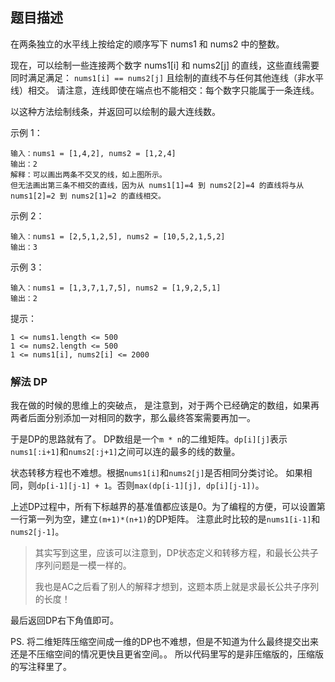 ## 题目描述
在两条独立的水平线上按给定的顺序写下 nums1 和 nums2 中的整数。

现在，可以绘制一些连接两个数字 nums1[i] 和 nums2[j] 的直线，这些直线需要同时满足满足：
`nums1[i] == nums2[j]`
且绘制的直线不与任何其他连线（非水平线）相交。
请注意，连线即使在端点也不能相交：每个数字只能属于一条连线。

以这种方法绘制线条，并返回可以绘制的最大连线数。
 

示例 1：
```
输入：nums1 = [1,4,2], nums2 = [1,2,4]
输出：2
解释：可以画出两条不交叉的线，如上图所示。 
但无法画出第三条不相交的直线，因为从 nums1[1]=4 到 nums2[2]=4 的直线将与从 nums1[2]=2 到 nums2[1]=2 的直线相交。
```
示例 2：
```
输入：nums1 = [2,5,1,2,5], nums2 = [10,5,2,1,5,2]
输出：3
```
示例 3：
```
输入：nums1 = [1,3,7,1,7,5], nums2 = [1,9,2,5,1]
输出：2
```

提示：
```
1 <= nums1.length <= 500
1 <= nums2.length <= 500
1 <= nums1[i], nums2[i] <= 2000
```

### 解法 DP
我在做的时候的思维上的突破点，
是注意到，对于两个已经确定的数组，如果再两者后面分别添加一对相同的数字，那么最终答案需要再加一。

于是DP的思路就有了。
DP数组是一个`m * n`的二维矩阵。`dp[i][j]`表示`nums1[:i+1]`和`nums2[:j+1]`之间可以连的最多的线的数量。

状态转移方程也不难想。根据`nums1[i]`和`nums2[j]`是否相同分类讨论。
如果相同，则`dp[i-1][j-1] + 1`。否则`max(dp[i-1][j], dp[i][j-1])`。

上述DP过程中，所有下标越界的基准值都应该是0。为了编程的方便，可以设置第一行第一列为空，建立`(m+1)*(n+1)`的DP矩阵。
注意此时比较的是`nums1[i-1]`和`nums2[j-1]`。

>其实写到这里，应该可以注意到，DP状态定义和转移方程，和最长公共子序列问题是一模一样的。
>
>我也是AC之后看了别人的解释才想到，这题本质上就是求最长公共子序列的长度！

最后返回DP右下角值即可。

PS. 将二维矩阵压缩空间成一维的DP也不难想，但是不知道为什么最终提交出来还是不压缩空间的情况更快且更省空间。。
所以代码里写的是非压缩版的，压缩版的写注释里了。